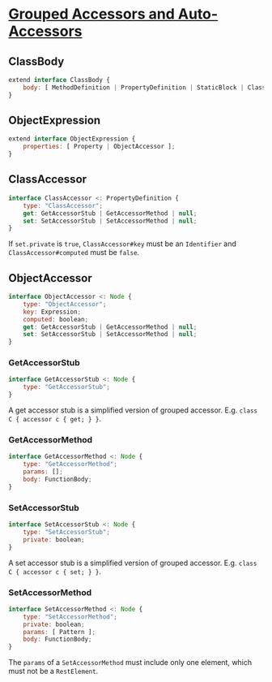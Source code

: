 # [Grouped Accessors and Auto-Accessors][proposal-grouped-and-auto-accessors]

## ClassBody

```js
extend interface ClassBody {
    body: [ MethodDefinition | PropertyDefinition | StaticBlock | ClassAccessor ];
}
```

## ObjectExpression

```js
extend interface ObjectExpression {
    properties: [ Property | ObjectAccessor ];
}
```

## ClassAccessor

```js
interface ClassAccessor <: PropertyDefinition {
    type: "ClassAccessor";
    get: GetAccessorStub | GetAccessorMethod | null;
    set: SetAccessorStub | SetAccessorMethod | null;
}
```

If `set.private` is `true`, `ClassAccessor#key` must be an `Identifier` and `ClassAccessor#computed` must be `false`.

## ObjectAccessor

```js
interface ObjectAccessor <: Node {
    type: "ObjectAccessor";
    key: Expression;
    computed: boolean;
    get: GetAccessorStub | GetAccessorMethod | null;
    set: SetAccessorStub | SetAccessorMethod | null;
}
```

### GetAccessorStub

```js
interface GetAccessorStub <: Node {
    type: "GetAccessorStub";
}
```

A get accessor stub is a simplified version of grouped accessor. E.g. `class C { accessor c { get; } }`.

### GetAccessorMethod

```js
interface GetAccessorMethod <: Node {
    type: "GetAccessorMethod";
    params: [];
    body: FunctionBody;
}
```

### SetAccessorStub

```js
interface SetAccessorStub <: Node {
    type: "SetAccessorStub";
    private: boolean;
}
```

A set accessor stub is a simplified version of grouped accessor. E.g. `class C { accessor c { set; } }`.

### SetAccessorMethod

```js
interface SetAccessorMethod <: Node {
    type: "SetAccessorMethod";
    private: boolean;
    params: [ Pattern ];
    body: FunctionBody;
}
```

The `params` of a `SetAccessorMethod` must include only one element, which must not be a `RestElement`.

[proposal-grouped-and-auto-accessors]: https://github.com/tc39/proposal-grouped-and-auto-accessors

